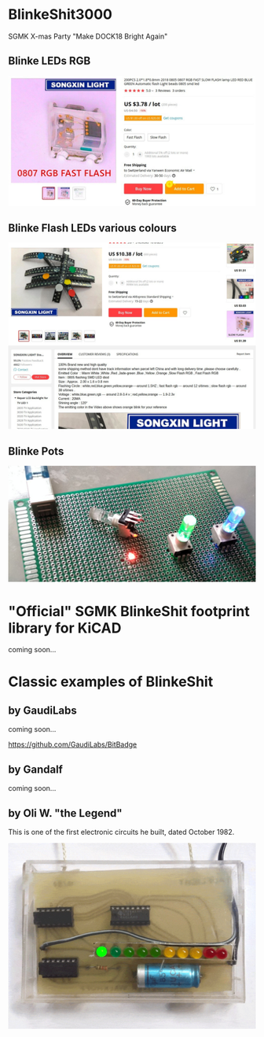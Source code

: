 # BlinkeShit3000
SGMK X-mas Party "Make DOCK18 Bright Again"

## Blinke LEDs RGB

![](https://github.com/sgmk/BlinkeShit3000/raw/master/orders%20vom%20ali/RGB_flash_0807_aliOrder.jpg)

## Blinke Flash LEDs various colours

![](https://github.com/sgmk/BlinkeShit3000/raw/master/orders%20vom%20ali/Screenshot_ali_BlinkeLEDs.jpg)


## Blinke Pots

![](https://github.com/sgmk/BlinkeShit3000/raw/master/orders%20vom%20ali/BlinkePots_onProtoboard.jpg)

# "Official" SGMK BlinkeShit footprint library for KiCAD

coming soon...

# Classic examples of BlinkeShit
## by GaudiLabs
coming soon...

https://github.com/GaudiLabs/BitBadge

## by Gandalf
coming soon...

## by Oli W. "the Legend"
This is one of the first electronic circuits he built, dated October 1982.

![](https://github.com/sgmk/BlinkeShit3000/raw/master/examples/chase_light_ani_1200x900.gif)

